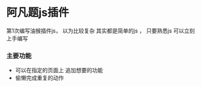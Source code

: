 # 阿凡题js插件

第1次编写油猴插件js， 以为比较复杂 其实都是简单的js ， 只要熟悉js 可以立刻上手编写

### 主要功能

* 可以在指定的页面上 追加想要的功能
* 偷懒完成重复的动作
